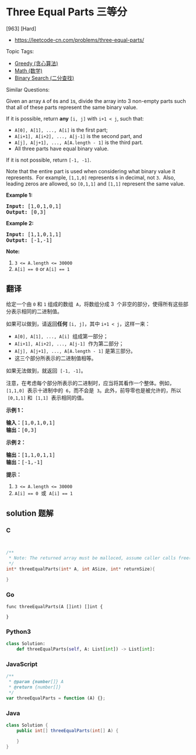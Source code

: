 # Three Equal Parts 三等分

[963] [Hard]

- https://leetcode-cn.com/problems/three-equal-parts/

Topic Tags:

- [Greedy (贪心算法)](https://leetcode-cn.com/tag/greedy/)
- [Math (数学)](https://leetcode-cn.com/tag/math/)
- [Binary Search (二分查找)](https://leetcode-cn.com/tag/binary-search/)

Similar Questions:

Given an array `A` of `0`s and `1`s, divide the array into 3 non-empty parts such that all of these parts represent the same binary value.

If it is possible, return **any** `[i, j]` with `i+1 < j`, such that:

- `A[0], A[1], ..., A[i]` is the first part;
- `A[i+1], A[i+2], ..., A[j-1]` is the second part, and
- `A[j], A[j+1], ..., A[A.length - 1]` is the third part.
- All three parts have equal binary value.

If it is not possible, return `[-1, -1]`.

Note that the entire part is used when considering what binary value it represents.  For example, `[1,1,0]` represents `6` in decimal, not `3`.  Also, leading zeros are allowed, so `[0,1,1]` and `[1,1]` represent the same value.

**Example 1:**

<pre><strong>Input: </strong><span id="example-input-1-1">[1,0,1,0,1]</span>
<strong>Output: </strong><span id="example-output-1">[0,3]</span>
</pre>

**Example 2:**

<pre><strong>Input: </strong><span id="example-input-2-1">[1,1,0,1,1]</span>
<strong>Output: </strong><span id="example-output-2">[-1,-1]</span></pre>

**Note:**

1.  `3 <= A.length <= 30000`
2.  `A[i] == 0` or `A[i] == 1`

## 翻译

给定一个由 `0` 和 `1` 组成的数组  `A`，将数组分成 3  个非空的部分，使得所有这些部分表示相同的二进制值。

如果可以做到，请返回**任何** `[i, j]`，其中 `i+1 < j`，这样一来：

- `A[0], A[1], ..., A[i]`  组成第一部分；
- `A[i+1], A[i+2], ..., A[j-1]`  作为第二部分；
- `A[j], A[j+1], ..., A[A.length - 1]` 是第三部分。
- 这三个部分所表示的二进制值相等。

如果无法做到，就返回  `[-1, -1]`。

注意，在考虑每个部分所表示的二进制时，应当将其看作一个整体。例如，`[1,1,0]`  表示十进制中的  `6`，而不会是  `3`。此外，前导零也是被允许的，所以  `[0,1,1]` 和  `[1,1]`  表示相同的值。

**示例 1：**

<pre><strong>输入：</strong>[1,0,1,0,1]
<strong>输出：</strong>[0,3]
</pre>

**示例 2：**

<pre><strong>输出：</strong>[1,1,0,1,1]
<strong>输出：</strong>[-1,-1]</pre>

**提示：**

1.  `3 <= A.length <= 30000`
2.  `A[i] == 0`  或  `A[i] == 1`

## solution 题解

### C

```c


/**
 * Note: The returned array must be malloced, assume caller calls free().
 */
int* threeEqualParts(int* A, int ASize, int* returnSize){

}


```

### Go

```golang
func threeEqualParts(A []int) []int {

}
```

### Python3

```python
class Solution:
    def threeEqualParts(self, A: List[int]) -> List[int]:

```

### JavaScript

```javascript
/**
 * @param {number[]} A
 * @return {number[]}
 */
var threeEqualParts = function (A) {};
```

### Java

```java
class Solution {
    public int[] threeEqualParts(int[] A) {

    }
}
```
